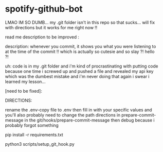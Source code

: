 # spotify-github-bot

LMAO IM SO DUMB... my .git folder isn't in this repo so that sucks... will fix with directions but it works for me right now !!

read me description to be improved :

description: whenever you commit, it shows you what you were listening to at the time of the commit !! which is actually so cutesie and so slay ?! hello ?!

uh: code is in my .git folder and i'm kind of procrastinating with putting code because one time i screwed up and pushed a file and revealed my api key which was the dumbest mistake and i'm never doing that again i swear i learned my lesson...

[need to be fixed]:

DIRECTIONS:

rename the .env-copy file to .env
then fill in with your specific values and you'll also probably need to change the path directions in prepare-commit-message in the git/hooks/prepare-commit-message
then debug because i probably forgot something

pip install -r requirements.txt

python3 scripts/setup_git_hook.py

